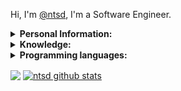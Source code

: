 Hi, I'm [@ntsd](https://github.com/ntsd), I'm a Software Engineer.

<details>
<summary>
  <b>Personal Information:</b>
</summary>

**Name:**  Jirawat Boonkumnerd

**Birthdate:** 1 April 1996

**Location:** Bangkok, Thailand.

**Languages:**

- Thai (Native)

- English (Intermediate)

**Website:** <https://ntsd.me>

**Linkedin:** <https://www.linkedin.com/in/ntsd>

</details>

<details>
<summary>
  <b>Knowledge:</b>
</summary>

- Front-end Development (Web, Mobile)

- Back-end Development (API, Database, Security)

- Infrastructure and Cloud Service

- Algorithms and Data Structures

- Image Processing, Machine Learning, Deep Learning

- Software development process

</details>

<details>
<summary>
  <b>Programming languages:</b>
</summary>
  
- **Advanced:** Python, JavaScript/Typescript, Java

- **Intermediate:** Bash/Shell, C#, C++

</details>

<img align="center" src="https://github-readme-stats.vercel.app/api?username=ntsd&show_icons=true&theme=blue-green&hide=total_star&hide_title=true&line_height=26" />&nbsp;<a href="https://spotify-github-profile.vercel.app/api/view?uid=21upe2xfqu73mfjaknb3ci4iq&redirect=true"><img align="center" src="https://spotify-github-profile.vercel.app/api/view?uid=21upe2xfqu73mfjaknb3ci4iq&cover_image=false" alt="ntsd github stats" /></a>
